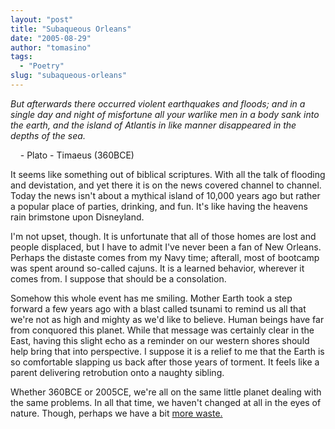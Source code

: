 ```yaml
---
layout: "post"
title: "Subaqueous Orleans"
date: "2005-08-29"
author: "tomasino"
tags:
  - "Poetry"
slug: "subaqueous-orleans"
---
```


<span style="font-style: italic;">But afterwards there occurred violent
earthquakes and floods; and in a single day and night of misfortune all
your warlike men in a body sank into the earth, and the island of
Atlantis in like manner disappeared in the depths of the sea.</span>

    - Plato - Timaeus (360BCE)

It seems like something out of biblical scriptures. With all the talk of
flooding and devistation, and yet there it is on the news covered
channel to channel. Today the news isn't about a mythical island of
10,000 years ago but rather a popular place of parties, drinking, and
fun. It's like having the heavens rain brimstone upon Disneyland.

I'm not upset, though. It is unfortunate that all of those homes are
lost and people displaced, but I have to admit I've never been a fan of
New Orleans. Perhaps the distaste comes from my Navy time; afterall,
most of bootcamp was spent around so-called cajuns. It is a learned
behavior, wherever it comes from. I suppose that should be a
consolation.

Somehow this whole event has me smiling. Mother Earth took a step
forward a few years ago with a blast called tsunami to remind us all
that we're not as high and mighty as we'd like to believe. Human beings
have far from conquored this planet. While that message was certainly
clear in the East, having this slight echo as a reminder on our western
shores should help bring that into perspective. I suppose it is a relief
to me that the Earth is so comfortable slapping us back after those
years of torment. It feels like a parent delivering retrobution onto a
naughty sibling.

Whether 360BCE or 2005CE, we're all on the same little planet dealing
with the same problems. In all that time, we haven't changed at all in
the eyes of nature. Though, perhaps we have a bit [more waste.][]

  [more waste.]: //en.wikinews.org/wiki/Louisiana_locked_down%3B_New_Orleans_now_a_%22toxic_soup%22
